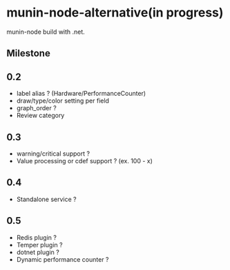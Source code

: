 # munin-node-alternative(in progress)

munin-node build with .net.

## Milestone

## 0.2

* label alias ? (Hardware/PerformanceCounter)
* draw/type/color setting per field
* graph_order ?
* Review category

## 0.3

* warning/critical support ?
* Value processing or cdef support ? (ex. 100 - x)

## 0.4

* Standalone service ?

## 0.5

* Redis plugin ?
* Temper plugin ?
* dotnet plugin ?
* Dynamic performance counter ?
